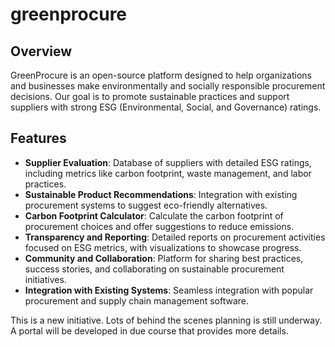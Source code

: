 # greenprocure

## Overview
GreenProcure is an open-source platform designed to help organizations and businesses make environmentally and socially responsible procurement decisions. Our goal is to promote sustainable practices and support suppliers with strong ESG (Environmental, Social, and Governance) ratings.

## Features
- **Supplier Evaluation**: Database of suppliers with detailed ESG ratings, including metrics like carbon footprint, waste management, and labor practices.
- **Sustainable Product Recommendations**: Integration with existing procurement systems to suggest eco-friendly alternatives.
- **Carbon Footprint Calculator**: Calculate the carbon footprint of procurement choices and offer suggestions to reduce emissions.
- **Transparency and Reporting**: Detailed reports on procurement activities focused on ESG metrics, with visualizations to showcase progress.
- **Community and Collaboration**: Platform for sharing best practices, success stories, and collaborating on sustainable procurement initiatives.
- **Integration with Existing Systems**: Seamless integration with popular procurement and supply chain management software.

This is a new initiative.  Lots of behind the scenes planning is still underway.  A portal will be developed in due course that provides more details.

